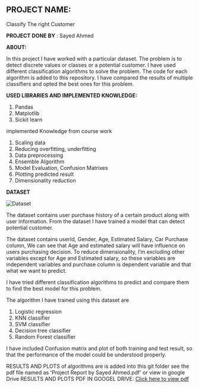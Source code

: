 ## PROJECT NAME:
Classify The right Customer


**PROJECT DONE BY** : Sayed Ahmed

  
  

**ABOUT:**

In this project I have worked with a particular dataset. The problem is to detect discrete values or classes or a potential customer. I have used different classification algorithms to solve the problem. The code for each algorithm is added to this repository. I have compared the results of multiple classifiers and opted the best ones for this problem. 

  

**USED LIBRARIES AND IMPLEMENTED KNOWLEDGE:**

  

1.	Pandas
2.	Matplotlib
3.	Sickit learn

implemented Knowledge from course work
1.	Scaling data
2.	Reducing overfitting, underfitting
3.	Data preprocessing
4.	Ensemble Algorithm
5.	Model Evaluation, Confusion Matrixes 
6.	Plotting predicted result
7.	Dimensionality reduction

  
  

**DATASET**

![Dataset](https://drive.google.com/file/d/1zi2AFR7LRqStksvi8JQkuLzhIkG8ENHF/view?usp=sharing)

The dataset contains user purchase history of a certain product along with user information. From the dataset I have trained a model that can detect potential customer.

The dataset contains userId, Gender, Age, Estimated Salary, Car Purchase column, We can see that Age and estimated salary will have influence on users purchasing decision. To reduce dimensionality, I’m excluding other variables except for Age and Estimated salary, so these variables are independent variables and purchase column is dependent variable and that what we want to predict.

I have tried different classification algorithms to predict and compare them to find the best model for this problem.

The algorithm I have trained using this dataset are
1.	Logistic regression
2.	KNN classifier
3.	SVM classifier
4.	Decision tree classifier
5.	Random Forest classifier

I have included Confusion matrix and plot of both training and test result, so that the performance of the model could be understood properly. 

RESULTS AND PLOTS of algorithms are is added into this git folder see the pdf file named as 'Project Report by Sayed Ahmed.pdf'
or view in google Drive
RESULTS AND PLOTS PDF IN GOOGEL DRIVE: [Click here to view pdf](https://drive.google.com/file/d/1a-Ww5pidHPeCRGgHdOpMkOom07rw0bj7/view?usp=sharing)
